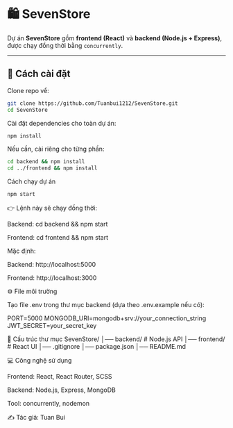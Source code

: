 # 🛍️ SevenStore

Dự án **SevenStore** gồm **frontend (React)** và **backend (Node.js + Express)**, được chạy đồng thời bằng `concurrently`.

---

## 🚀 Cách cài đặt

Clone repo về:

```bash
git clone https://github.com/Tuanbui1212/SevenStore.git
cd SevenStore
```

Cài đặt dependencies cho toàn dự án:

```bash
npm install
```

Nếu cần, cài riêng cho từng phần:

```bash
cd backend && npm install
cd ../frontend && npm install
```

Cách chạy dự án

```bash
npm start
```

👉 Lệnh này sẽ chạy đồng thời:

Backend: cd backend && npm start

Frontend: cd frontend && npm start

Mặc định:

Backend: http://localhost:5000

Frontend: http://localhost:3000

⚙️ File môi trường

Tạo file .env trong thư mục backend (dựa theo .env.example nếu có):

PORT=5000
MONGODB_URI=mongodb+srv://your_connection_string
JWT_SECRET=your_secret_key

📂 Cấu trúc thư mục
SevenStore/
│── backend/ # Node.js API
│── frontend/ # React UI
│── .gitignore
│── package.json
│── README.md

💻 Công nghệ sử dụng

Frontend: React, React Router, SCSS

Backend: Node.js, Express, MongoDB

Tool: concurrently, nodemon

✍️ Tác giả: Tuan Bui
